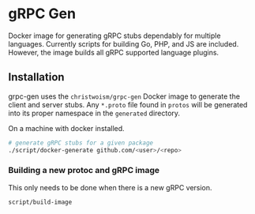 # gRPC Gen

Docker image for generating gRPC stubs dependably for multiple languages. Currently scripts for building Go, PHP, and JS are included. However, the image builds all gRPC supported language plugins.

## Installation

grpc-gen uses the `christwoism/grpc-gen` Docker image to generate the client and server stubs.
Any `*.proto` file found in `protos` will be generated into its proper namespace in the `generated` directory.

On a machine with docker installed.

```bash
# generate gRPC stubs for a given package
./script/docker-generate github.com/<user>/<repo>
```

### Building a new protoc and gRPC image

This only needs to be done when there is a new gRPC version.

```bash
script/build-image
```


